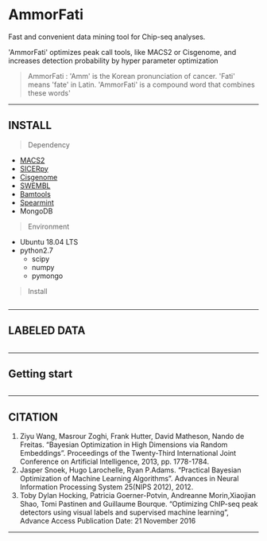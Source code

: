 # AmmorFati

Fast and convenient data mining tool for Chip-seq analyses.

'AmmorFati' optimizes peak call tools, like MACS2 or Cisgenome, and increases detection probability by hyper parameter optimization

>AmmorFati : 'Amm' is the Korean pronunciation of cancer. 'Fati' means 'fate' in Latin. 'AmmorFati' is a compound word that combines these words'


* * *

## INSTALL
> Dependency
- [MACS2](https://github.com/taoliu/MACS)
- [SICERpy](https://github.com/dariober/SICERpy)
- [Cisgenome](www.biostat.jhsph.edu/~hji/cisgenome/)
- [SWEMBL](https://github.com/stevenwilder/SWEMBL)
- [Bamtools](https://github.com/pezmaster31/bamtools)
- [Spearmint](https://github.com/HIPS/Spearmint)
- MongoDB

> Environment
- Ubuntu 18.04 LTS
- python2.7
  - scipy
  - numpy
  - pymongo

> Install
```
```

* * *

## LABELED DATA
```
```
* * *

## Getting start
```
```
* * *

## CITATION
1. Ziyu Wang, Masrour Zoghi, Frank Hutter, David Matheson, Nando de Freitas. “Bayesian Optimization in High Dimensions via Random Embeddings”. Proceedings of the Twenty-Third International Joint Conference on Artificial Intelligence, 2013, pp. 1778-1784.
2. Jasper Snoek, Hugo Larochelle, Ryan P.Adams. “Practical Bayesian Optimization of Machine Learning Algorithms”. Advances in Neural Information Processing System 25(NIPS 2012), 2012.
3. Toby Dylan Hocking, Patricia Goerner-Potvin, Andreanne Morin,Xiaojian Shao, Tomi Pastinen and Guillaume Bourque. “Optimizing ChIP-seq peak detectors using visual labels and supervised machine learning”, Advance Access Publication Date: 21 November 2016

* * *
